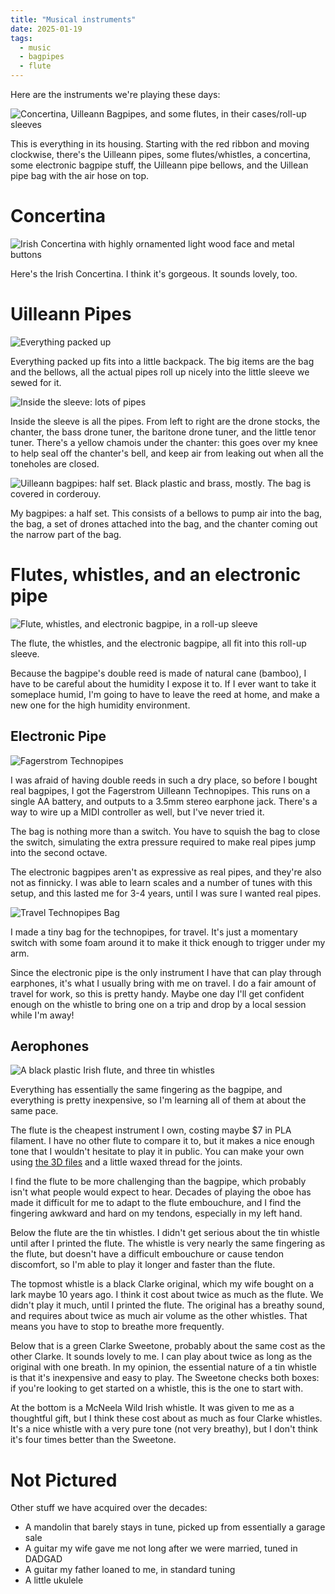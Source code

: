 ```yaml
---
title: "Musical instruments"
date: 2025-01-19
tags:
  - music
  - bagpipes
  - flute
---
```


Here are the instruments we're playing these days:

![Concertina, Uilleann Bagpipes, and some flutes, in their cases/roll-up sleeves](P1070459.JPG)

This is everything in its housing. 
Starting with the red ribbon and moving clockwise,
there's the Uilleann pipes, some flutes/whistles,
a concertina,
some electronic bagpipe stuff,
the Uilleann pipe bellows,
and the Uillean pipe bag with the air hose on top.

# Concertina

![Irish Concertina with highly ornamented light wood face and metal buttons](P1070461.JPG)

Here's the Irish Concertina.
I think it's gorgeous.
It sounds lovely, too.

# Uilleann Pipes

![Everything packed up](P1070464.JPG)

Everything packed up fits into a little backpack.
The big items are the bag and the bellows,
all the actual pipes roll up nicely into the little sleeve we sewed for it.

![Inside the sleeve: lots of pipes](P1070463.JPG)

Inside the sleeve is all the pipes.
From left to right are the drone stocks,
the chanter,
the bass drone tuner,
the baritone drone tuner,
and the little tenor tuner.
There's a yellow chamois under the chanter:
this goes over my knee to help seal off the chanter's bell,
and keep air from leaking out when all the toneholes are closed.

![Uilleann bagpipes: half set. Black plastic and brass, mostly. The bag is covered in corderouy.](P1070462.JPG)

My bagpipes: a half set.
This consists of a bellows to pump air into the bag,
the bag,
a set of drones attached into the bag,
and the chanter coming out the narrow part of the bag.

# Flutes, whistles, and an electronic pipe

![Flute, whistles, and electronic bagpipe, in a roll-up sleeve](P1070465.JPG)

The flute, the whistles, and the electronic bagpipe,
all fit into this roll-up sleeve.

Because the bagpipe's double reed is made of natural cane (bamboo),
I have to be careful about the humidity I expose it to.
If I ever want to take it someplace humid,
I'm going to have to leave the reed at home,
and make a new one for the high humidity environment.


## Electronic Pipe

![Fagerstrom Technopipes](P1070466.JPG)

I was afraid of having double reeds in such a dry place,
so before I bought real bagpipes, I got the Fagerstrom Uilleann Technopipes.
This runs on a single AA battery, and outputs to a 3.5mm stereo earphone jack.
There's a way to wire up a MIDI controller as well,
but I've never tried it.

The bag is nothing more than a switch.
You have to squish the bag to close the switch,
simulating the extra pressure required to make real pipes jump into the second octave.

The electronic bagpipes aren't as expressive as real pipes,
and they're also not as finnicky.
I was able to learn scales and a number of tunes with this setup,
and this lasted me for 3-4 years,
until I was sure I wanted real pipes.


![Travel Technopipes Bag](P1070467.JPG)

I made a tiny bag for the technopipes,
for travel.
It's just a momentary switch with some foam around it to make it thick enough to trigger under my arm.

Since the electronic pipe is the only instrument I have that can play through earphones,
it's what I usually bring with me on travel.
I do a fair amount of travel for work,
so this is pretty handy.
Maybe one day I'll get confident enough on the whistle
to bring one on a trip and
drop by a local session while I'm away!


## Aerophones

![A black plastic Irish flute, and three tin whistles](P1070468.JPG)

Everything has essentially the same fingering as the bagpipe,
and everything is pretty inexpensive,
so I'm learning all of them at about the same pace.


The flute is the cheapest instrument I own,
costing maybe $7 in PLA filament.
I have no other flute to compare it to,
but it makes a nice enough tone 
that I wouldn't hesitate to play it in public.
You can make your own using
[the 3D files](https://www.printables.com/model/1097180-irish-flute)
and a little waxed thread for the joints.

I find the flute to be more challenging than the bagpipe,
which probably isn't what people would expect to hear.
Decades of playing the oboe has made it difficult for me to adapt to the flute embouchure,
and I find the fingering awkward and hard on my tendons,
especially in my left hand.

Below the flute are the tin whistles.
I didn't get serious about the tin whistle until after I printed the flute.
The whistle is very nearly the same fingering as the flute,
but doesn't have a difficult embouchure or cause tendon discomfort,
so I'm able to play it longer and faster than the flute.

The topmost whistle is a black Clarke original,
which my wife bought on a lark maybe 10 years ago.
I think it cost about twice as much as the flute.
We didn't play it much,
until I printed the flute.
The original has a breathy sound,
and requires about twice as much air volume as the other whistles.
That means you have to stop to breathe more frequently.

Below that is a green Clarke Sweetone,
probably about the same cost as the other Clarke.
It sounds lovely to me.
I can play about twice as long as the original with one breath.
In my opinion,
the essential nature of a tin whistle is that it's
inexpensive and easy to play.
The Sweetone checks both boxes:
if you're looking to get started on a whistle,
this is the one to start with.

At the bottom is a McNeela Wild Irish whistle.
It was given to me as a thoughtful gift, but
I think these cost about as much as four Clarke whistles.
It's a nice whistle with a very pure tone (not very breathy),
but I don't think it's four times better than the Sweetone.



# Not Pictured

Other stuff we have acquired over the decades:

* A mandolin that barely stays in tune, picked up from essentially a garage sale
* A guitar my wife gave me not long after we were married, tuned in DADGAD
* A guitar my father loaned to me, in standard tuning
* A little ukulele

